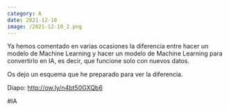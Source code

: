 ```yaml
--- 
category: A 
date: 2021-12-10 
image: /2021-12-10_2.png 
--- 
```


Ya hemos comentado en varias ocasiones la diferencia entre hacer un modelo de Machine Learning y hacer un modelo de Machine Learning para convertirlo en IA, es decir, que funcione solo con nuevos datos. 

Os dejo un esquema que he preparado para ver la diferencia. 

Diapo: http://ow.ly/n4bt50GXQb6

#IA